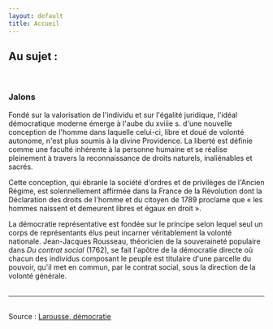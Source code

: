 ```yaml
---
layout: default
title: Accueil
---
```

<h2 class="shadow text-center">Au sujet :</h2>
<div class="main">
	<br />
	<h3>Jalons</h3>
	<p>

Fondé sur la valorisation de l'individu et sur l'égalité juridique, l'idéal démocratique moderne émerge à l'aube du xviiie s. d'une nouvelle conception de l'homme dans laquelle celui-ci, libre et doué de volonté autonome, n'est plus soumis à la divine Providence. La liberté est définie comme une faculté inhérente à la personne humaine et se réalise pleinement à travers la reconnaissance de droits naturels, inaliénables et sacrés.
	</p>
	<p>
	Cette conception, qui ébranle la société d'ordres et de privilèges de l'Ancien Régime, est solennellement affirmée dans la France de la Révolution dont la Déclaration des droits de l'homme et du citoyen de 1789 proclame que « les hommes naissent et demeurent libres et égaux en droit ».</p>
	<p>
	La démocratie représentative est fondée sur le principe selon lequel seul un corps de représentants élus peut incarner véritablement la volonté nationale. Jean-Jacques Rousseau, théoricien de la souveraineté populaire dans <i>Du contrat social</i> (1762), se fait l'apôtre de la démocratie directe où chacun des individus composant le peuple est titulaire d'une parcelle du pouvoir, qu'il met en commun, par le contrat social, sous la direction de la volonté générale.
	<br /><br /><hr class="position-relative py-2 px-4 start-50 translate-middle" /><br />
	Source : <a href="https://www.larousse.fr/encyclopedie/divers/d%C3%A9mocratie/41420" target="_blank">
	Larousse, démocratie
		</a>
	<br /><br />
	</p>
	</div>
